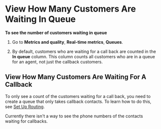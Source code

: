 # View How Many Customers Are Waiting In Queue<a name="call-back"></a>

**To see the number of customers waiting in queue**

1. Go to **Metrics and quality**, **Real\-time metrics**, **Queues**\.

1. By default, customers who are waiting for a call back are counted in the **In queue** column\. This column counts all customers who are in a queue for an agent, not just the callback customers\.

## View How Many Customers Are Waiting For A Callback<a name="w11aac29c17c19b5"></a>

To only see a count of the customers waiting for a call back, you need to create a queue that only takes callback contacts\. To learn how to do this, see [Set Up Routing](connect-queues.md)\.

Currently there isn't a way to see the phone numbers of the contacts waiting for callbacks\.